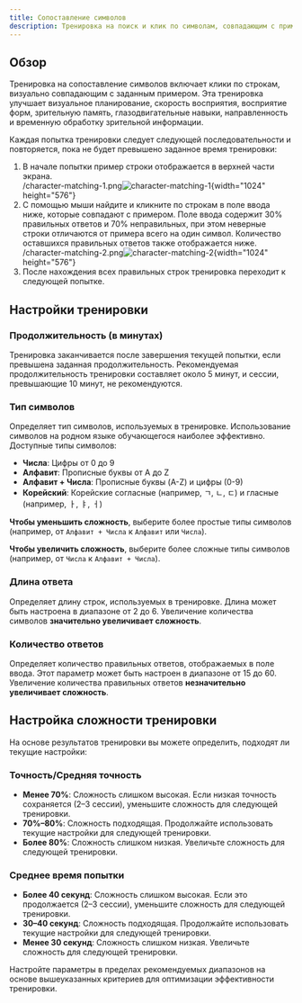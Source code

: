 ```yaml
---
title: Сопоставление символов
description: Тренировка на поиск и клик по символам, совпадающим с примером, среди визуально похожих вариантов
---
```


## Обзор

Тренировка на сопоставление символов включает клики по строкам, визуально совпадающим с заданным примером. Эта тренировка улучшает визуальное планирование, скорость восприятия, восприятие форм, зрительную память, глазодвигательные навыки, направленность и временную обработку зрительной информации.

Каждая попытка тренировки следует следующей последовательности и повторяется, пока не будет превышено заданное время тренировки:

1. В начале попытки пример строки отображается в верхней части экрана.\
   /character-matching-1.png![character-matching-1](){width="1024" height="576"}
2. С помощью мыши найдите и кликните по строкам в поле ввода ниже, которые совпадают с примером. Поле ввода содержит 30% правильных ответов и 70% неправильных, при этом неверные строки отличаются от примера всего на один символ. Количество оставшихся правильных ответов также отображается ниже.\
   /character-matching-2.png![character-matching-2](){width="1024" height="576"}
3. После нахождения всех правильных строк тренировка переходит к следующей попытке.

## Настройки тренировки

### Продолжительность (в минутах)

Тренировка заканчивается после завершения текущей попытки, если превышена заданная продолжительность. Рекомендуемая продолжительность тренировки составляет около 5 минут, и сессии, превышающие 10 минут, не рекомендуются.

### Тип символов

Определяет тип символов, используемых в тренировке. Использование символов на родном языке обучающегося наиболее эффективно. Доступные типы символов:

- **Числа**: Цифры от 0 до 9
- **Алфавит**: Прописные буквы от A до Z
- **Алфавит + Числа**: Прописные буквы (A-Z) и цифры (0-9)
- **Корейский**: Корейские согласные (например, ㄱ, ㄴ, ㄷ) и гласные (например, ㅏ, ㅑ, ㅓ)

**Чтобы уменьшить сложность**, выберите более простые типы символов (например, от `Алфавит + Числа` к `Алфавит` или `Числа`).

**Чтобы увеличить сложность**, выберите более сложные типы символов (например, от `Числа` к `Алфавит + Числа`).

### Длина ответа

Определяет длину строк, используемых в тренировке. Длина может быть настроена в диапазоне от 2 до 6. Увеличение количества символов **значительно увеличивает сложность**.

### Количество ответов

Определяет количество правильных ответов, отображаемых в поле ввода. Этот параметр может быть настроен в диапазоне от 15 до 60. Увеличение количества правильных ответов **незначительно увеличивает сложность**.

## Настройка сложности тренировки

На основе результатов тренировки вы можете определить, подходят ли текущие настройки:

### Точность/Средняя точность

- **Менее 70%**: Сложность слишком высокая. Если низкая точность сохраняется (2–3 сессии), уменьшите сложность для следующей тренировки.
- **70%–80%**: Сложность подходящая. Продолжайте использовать текущие настройки для следующей тренировки.
- **Более 80%**: Сложность слишком низкая. Увеличьте сложность для следующей тренировки.

### Среднее время попытки

- **Более 40 секунд**: Сложность слишком высокая. Если это продолжается (2–3 сессии), уменьшите сложность для следующей тренировки.
- **30–40 секунд**: Сложность подходящая. Продолжайте использовать текущие настройки для следующей тренировки.
- **Менее 30 секунд**: Сложность слишком низкая. Увеличьте сложность для следующей тренировки.

Настройте параметры в пределах рекомендуемых диапазонов на основе вышеуказанных критериев для оптимизации эффективности тренировки.
